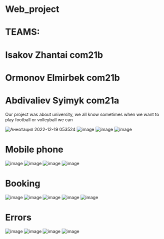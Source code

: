 # Web_project
# TEAMS:
# Isakov Zhantai com21b
# Ormonov Elmirbek com21b
#  Abdivaliev Syimyk  com21a

Our project was about university, we all know sometimes when we want to play football or volleyball
we can

![Аннотация 2022-12-19 053524](https://user-images.githubusercontent.com/99861616/208325387-58b5be5f-7d12-4d27-ae74-618a806c5b43.png)
![image](https://user-images.githubusercontent.com/99861616/208325570-28724abf-8d80-4a22-8cf6-b57ec7a43632.png)
![image](https://user-images.githubusercontent.com/99861616/208325577-f7fcdc34-71d8-4d7c-8f81-d8f9f5f4e23d.png)
![image](https://user-images.githubusercontent.com/99861616/208325585-6efa9bf8-290b-4f73-a603-51b3494a9e40.png)
 # Mobile phone
![image](https://user-images.githubusercontent.com/99861616/208325677-7e888c2f-66e5-4018-a188-bd1f345551d8.png)
![image](https://user-images.githubusercontent.com/99861616/208325683-100bfe8a-0f8d-49d4-a1f6-af9c1861e345.png)
![image](https://user-images.githubusercontent.com/99861616/208325688-a6a16818-6251-4c08-87e7-119d4a52af2e.png)
![image](https://user-images.githubusercontent.com/99861616/208325696-0148e8a3-a29d-45bb-961a-f80bb41e5d36.png)
 # Booking 
![image](https://user-images.githubusercontent.com/99861616/208325794-f256171d-00c5-4682-8d2c-aca674ef8b7a.png)
![image](https://user-images.githubusercontent.com/99861616/208325814-53bf32dc-e2ae-4e8e-ad0e-25a9fbeab5da.png)
![image](https://user-images.githubusercontent.com/99861616/208325826-b455ae90-a630-4899-86e2-404baa72f3e0.png)
![image](https://user-images.githubusercontent.com/99861616/208325835-d39e7066-9129-4ffd-b970-feed58c8f791.png)
![image](https://user-images.githubusercontent.com/99861616/208325860-4dbdcbc2-6d8e-464a-acbe-52c2c4db8558.png)
# Errors
![image](https://user-images.githubusercontent.com/99861616/208326054-5a8811b5-318d-44af-afb5-170698d8d2e8.png)
![image](https://user-images.githubusercontent.com/99861616/208325970-1bbf0e2c-0c26-4475-89b2-1c7541bef756.png)
![image](https://user-images.githubusercontent.com/99861616/208326108-d90f6ec1-9eb9-48e0-b482-597436052078.png)
![image](https://user-images.githubusercontent.com/99861616/208326149-3e4c00aa-3104-4387-98f3-4d15a6c66c51.png)




